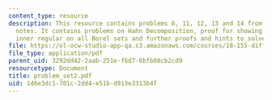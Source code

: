 ```yaml
---
content_type: resource
description: This resource contains problems 6, 11, 12, 13 and 14 from the course
  notes. It contains problems on Hahn Decomposition, proof for showing that mew is
  inner regular on all Borel sets and further proofs and hints to solve the problems.
file: https://ol-ocw-studio-app-qa.s3.amazonaws.com/courses/18-155-differential-analysis-fall-2004/1d6e3dc1701c2dd4e51bd913e3313b4f_problem_set2.pdf
file_type: application/pdf
parent_uid: 3292dd42-2aab-251e-f6d7-6bfb08cb2cd9
resourcetype: Document
title: problem_set2.pdf
uid: 1d6e3dc1-701c-2dd4-e51b-d913e3313b4f
---
```

